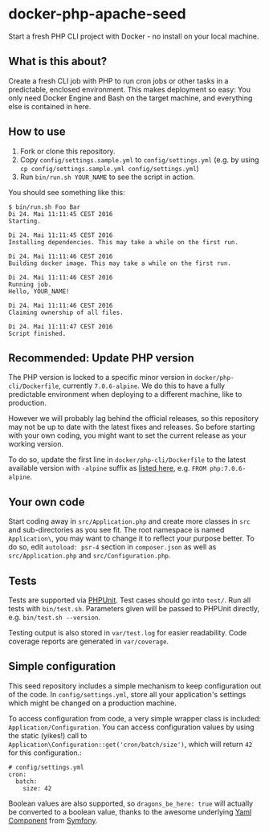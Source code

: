 # docker-php-apache-seed

Start a fresh PHP CLI project with Docker - no install on your local machine.

## What is this about?

Create a fresh CLI job with PHP to run cron jobs or other tasks in a predictable, enclosed environment. This makes deployment so easy: You only need Docker Engine and Bash on the target machine, and everything else is contained in here.

## How to use

1. Fork or clone this repository.
2. Copy `config/settings.sample.yml` to `config/settings.yml` (e.g. by using `cp config/settings.sample.yml config/settings.yml`)
3. Run `bin/run.sh YOUR_NAME` to see the script in action.

You should see something like this:

    $ bin/run.sh Foo Bar
    Di 24. Mai 11:11:45 CEST 2016
    Starting.
    
    Di 24. Mai 11:11:45 CEST 2016
    Installing dependencies. This may take a while on the first run.
    
    Di 24. Mai 11:11:46 CEST 2016
    Building docker image. This may take a while on the first run.
    
    Di 24. Mai 11:11:46 CEST 2016
    Running job.
    Hello, YOUR_NAME!
    
    Di 24. Mai 11:11:46 CEST 2016
    Claiming ownership of all files.
        
    Di 24. Mai 11:11:47 CEST 2016
    Script finished.

## Recommended: Update PHP version

The PHP version is locked to a specific minor version in `docker/php-cli/Dockerfile`, currently `7.0.6-alpine`. We do this to have a fully predictable environment when deploying to a different machine, like to production.

However we will probably lag behind the official releases, so this repository may not be up to date with the latest fixes and releases. So before starting with your own coding, you might want to set the current release as your working version.

To do so, update the first line in `docker/php-cli/Dockerfile` to the latest available version with `-alpine` suffix as [listed here](https://hub.docker.com/_/php/), e.g. `FROM php:7.0.6-alpine`.

## Your own code

Start coding away in `src/Application.php` and create more classes in `src` and sub-directories as you see fit. The root namespace is named `Application\`, you may want to change it to reflect your purpose better. To do so, edit `autoload: psr-4` section in `composer.json` as well as `src/Application.php` and `src/Configuration.php`.

## Tests

Tests are supported via [PHPUnit](https://phpunit.de/). Test cases should go into `test/`. Run all tests with `bin/test.sh`. Parameters given will be passed to PHPUnit directly, e.g. `bin/test.sh --version`.

Testing output is also stored in `var/test.log` for easier readability. Code coverage reports are generated in `var/coverage`. 

## Simple configuration

This seed repository includes a simple mechanism to keep configuration out of the code. In `config/settings.yml`, store all your application's settings which might be changed on a production machine.

To access configuration from code, a very simple wrapper class is included: `Application/Configuration`. You can access configuration values by using the static (yikes!) call to `Application\Configuration::get('cron/batch/size')`, which will return `42` for this configuration.:

    # config/settings.yml
    cron:
      batch:
        size: 42
        
Boolean values are also supported, so `dragons_be_here: true` will actually be converted to a boolean value, thanks to the awesome underlying [Yaml Component](https://github.com/symfony/yaml) from [Symfony](https://github.com/symfony/symfony).
